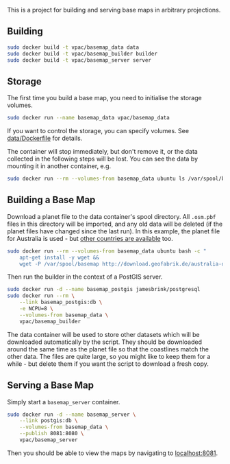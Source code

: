
This is a project for building and serving base maps in arbitrary projections.

## Building

```bash
sudo docker build -t vpac/basemap_data data
sudo docker build -t vpac/basemap_builder builder
sudo docker build -t vpac/basemap_server server
```

## Storage

The first time you build a base map, you need to initialise the storage volumes.

```bash
sudo docker run --name basemap_data vpac/basemap_data
```

If you want to control the storage, you can specify volumes. See
[data/Dockerfile](data/Dockerfile) for details.

The container will stop immediately, but don't remove it, or the data collected
in the following steps will be lost. You can see the data by mounting it in
another container, e.g.

```bash
sudo docker run --rm --volumes-from basemap_data ubuntu ls /var/spool/basemap
```


## Building a Base Map

Download a planet file to the data container's spool directory. All `.osm.pbf`
files in this directory will be imported, and any old data will be deleted (if
the planet files have changed since the last run). In this example, the planet
file for Australia is used - but [other countries are available][gf] too.

```bash
sudo docker run --rm --volumes-from basemap_data ubuntu bash -c "
    apt-get install -y wget &&
    wget -P /var/spool/basemap http://download.geofabrik.de/australia-oceania/australia-latest.osm.pbf"
```

Then run the builder in the context of a PostGIS server.

```bash
sudo docker run -d --name basemap_postgis jamesbrink/postgresql
sudo docker run --rm \
    --link basemap_postgis:db \
    -e NCPU=8 \
    --volumes-from basemap_data \
    vpac/basemap_builder
```

The data container will be used to store other datasets which will be
downloaded automatically by the script. They should be downloaded around the
same time as the planet file so that the coastlines match the other data. The
files are quite large, so you might like to keep them for a while - but delete
them if you want the script to download a fresh copy.

## Serving a Base Map

Simply start a `basemap_server` container.

```bash
sudo docker run -d --name basemap_server \
    --link postgis:db \
    --volumes-from basemap_data \
    --publish 8081:8080 \
    vpac/basemap_server
```

Then you should be able to view the maps by navigating to [localhost:8081][demo].

[gf]: http://download.geofabrik.de
[demo]: http://localhost:8081/demo
